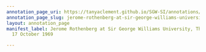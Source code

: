 ```yaml
---
annotation_page_uri: https://tanyaclement.github.io/SGW-SI/annotations/jerome-rothenberg-at-sir-george-williams-university-the-poetry-series-17-october-1969-canvas-1-toc.json
annotation_page_slug: jerome-rothenberg-at-sir-george-williams-university-the-poetry-series-17-october-1969-canvas-1-toc
layout: annotation_page
manifest_label: Jerome Rothenberg at Sir George Williams University, The Poetry Series,
  17 October 1969

---
```

